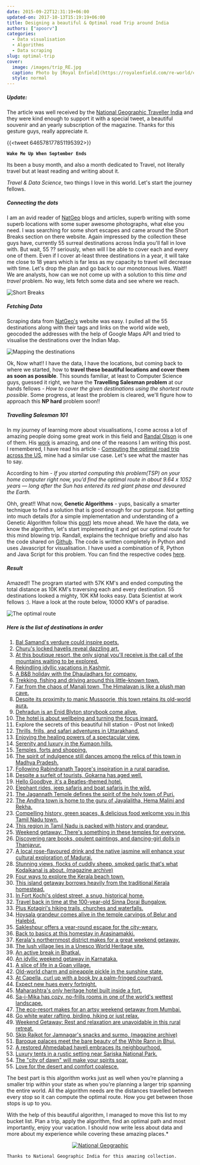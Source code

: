 ```yaml
---
date: 2015-09-22T12:31:19+06:00
updated-on: 2017-10-13T15:19:19+06:00
title: Designing a beautiful & Optimal road Trip around India
authors: ["apoorv"]
categories:
  - Data visualisation
  - Algorithms
  - Data scraping
slug: optimal-trip
cover:
  image: /images/trip_RE.jpg
  caption: Photo by [Royal Enfield](https://royalenfield.com/re-world/campaigns/trip) 
  style: normal
---
```


##### Update: 
The article was well received by the [National Geographic Traveller India](http://www.natgeotraveller.in/) and they were kind enough to support it with a special tweet, a beautiful souvenir and an yearly subscription of the magazine. Thanks for this gesture guys, really appreciate it. 

{{<tweet 646578177851195392>}}


<i class='fa fa-music'></i> **`Wake Me Up When September Ends`** <i class='fa fa-music'></i>

Its been a busy month, and also a month dedicated to Travel, not literally travel but at least reading and writing about it.

*Travel & Data Science*, two things I love in this world. Let's start the journey fellows. 

##### Connecting the dots

I am an avid reader of [NatGeo](http://www.natgeotraveller.in/) blogs and articles, superb writing with some superb locations with some super awesome photographs, what else you need. I was searching for some short escapes and came around the Short Breaks section on there website. Again impressed by the collection these guys have, currently 55 surreal destinations across India you'll fall in love with.  But wait, 55 ?? seriously, when will I be able to cover each and every one of them. Even if I cover at-least three destinations in a year, it will take me close to 18 years which is far less as my capacity to travel will decrease with time. Let's drop the plan and go back to our monotonous lives. Wait!! We are analysts, how can we not come up with a solution to this *time and travel* problem. No way, lets fetch some data and see where we reach.

![Short Breaks](http://i.imgur.com/vAnV0bn.jpg)

##### Fetching Data

Scraping data from [NatGeo's](http://www.natgeotraveller.in/) website was easy. I pulled all the 55 destinations along with their tags and links on the world wide web, geocoded the addresses with the help of Google Maps API and tried to visualise the destinations over the Indian Map. 


<img src="/images/mapping_destinations.png" title="Mapping the destinations" />

Ok, Now what!! I have the data, I have the locations, but coming back to where we started, how to **travel these beautiful locations and cover them as soon as possible**. This sounds familiar, at least to Computer Science guys, guessed it right, we have the **Travelling Salesman problem** at our hands fellows - *How to cover the given destinations using the shortest route possible*. Some progress, at least the problem is cleared, we'll figure how to approach this **NP hard** problem soon!!

##### Travelling Salesman 101

In my journey of learning more about visualisations, I come across a lot of amazing people doing some great work in this field and [Randal Olson](https://twitter.com/randal_olson) is one of them. His [work](http://www.randalolson.com/) is amazing, and one of the reasons I am writing this post. I remembered, I have read his article  - [Computing the optimal road trip across the US](http://www.randalolson.com/2015/03/08/computing-the-optimal-road-trip-across-the-u-s/), mine had a similar use case. Let's see what the master has to say. 

According to him - *If you started computing this problem(TSP) on your home computer right now, you’d find the optimal route in about 9.64 x 1052 years — long after the Sun has entered its red giant phase and devoured the Earth.*

Ohh, great!! What now, **Genetic Algorithms** - yups, basically a smarter technique to find a solution that is good enough for our purpose. Not getting into much details (for a simple implementation and understanding of a Genetic Algorithm follow this [post](http://www.r-bloggers.com/genetic-algorithms-a-simple-r-example/)) lets move ahead. We have the data, we know the algorithm, let's start implementing it and get our optimal route for this mind blowing trip. Randall, explains the technique briefly and also has the code shared on [Github](https://github.com/rhiever/Data-Analysis-and-Machine-Learning-Projects/tree/master/optimal-road-trip). The code is written completely in Python and uses Javascript for visualisation. I have used a combination of R, Python and Java Script for this problem. You can find the respective codes [here](https://github.com/apoorv74/optimal-route/tree/master/code).

##### Result

Amazed!! The program started with 57K KM's and ended computing the total distance as 10K KM's traversing each and every destination. 55 destinations looked a mighty, 10K KM looks easy. Data Scientist at work fellows :).  Have a look at the route below, 10000 KM's of paradise.

<img src="/images/the-optimal-route.png" title="The optimal route" />


##### Here is the list of destinations in order

1. [Bal Samand's verdure could inspire poets.](http://www.natgeotraveller.in/stay-bal-samand-rajasthan/)
2. [Churu's locked havelis reveal dazzling art.](http://www.natgeotraveller.in/churu-guide-painted-havelis-and-tantalising-markets-in-rajasthan/)
3. [At this boutique resort, the only signal you'll receive is the call of the mountains waiting to be explored.](http://www.natgeotraveller.in/stay-the-villa-himalaya-jammu-kashmir/)
4. [Rekindling idyllic vacations in Kashmir.](http://www.natgeotraveller.in/stay-khyber-himalayan-resort-and-spa-gulmarg/)
5. [A B&B holiday with the Dhauladhars for company.](http://www.natgeotraveller.in/mountain-getaway-the-mirage-himachal-pradesh/)
6. [Trekking, fishing and driving around this little-known town.](http://www.natgeotraveller.in/barot-valley-guide-discover-natures-hidden-treasures-in-himachal-pradesh/)
7. [Far from the chaos of Manali town, The Himalayan is like a plush man cave.](http://www.natgeotraveller.in/mountain-stay-the-himalayan-in-manali/)
8. [Despite its proximity to manic Mussoorie, this town retains its old-world aura.](http://www.natgeotraveller.in/weekend-getaway-head-to-landour-ruskin-bonds-hometown/)
9. [Dehradun is an Enid Blyton storybook come alive.](http://www.natgeotraveller.in/quick-guide-four-ways-to-explore-dehradun/)
10. [The hotel is about wellbeing and turning the focus inward.](http://www.natgeotraveller.in/wellness-getaway-ananda-in-the-himalayas-uttarakhand/)
11. Explore the secrets of this beautiful hill station - (Post not linked)
12. [Thrills, frills, and safari adventures in Uttarakhand.](http://www.natgeotraveller.in/stay-jims-jungle-retreat-corbett-national-park/)
13. [Enjoying the healing powers of a spectacular view.](http://www.natgeotraveller.in/stay-itmenaan-estate-uttarakhand/)
14. [Serenity and luxury in the Kumaon hills.](http://www.natgeotraveller.in/stay-te-aroha-uttarakhand/)
15. [Temples, forts and shopping.](http://www.natgeotraveller.in/gwalior-guide-history-comes-alive-in-forts-tombs-and-palaces/)
16. [The spirit of indulgence still dances among the relics of this town in Madhya Pradesh.](http://www.natgeotraveller.in/mandu-guide-cycle-through-the-ruins-of-the-empires/)
17. [Following Rabindranath Tagore's inspiration in a rural paradise.](http://www.natgeotraveller.in/weekend-getaway-exploring-the-rural-paradise-of-tagores-shantiniketan/)
18. [Despite a surfeit of tourists, Gokarna has aged well.](http://www.natgeotraveller.in/gokarna-guide-pristine-beaches-ancient-temples-and-gadbad-ice-cream/)
19. [Hello Goodbye, it's a Beatles-themed hotel.](http://www.natgeotraveller.in/stay-revolver-darjeeling/)
20. [Elephant rides, jeep safaris and boat safaris in the wild.](http://www.natgeotraveller.in/kaziranga-guide-spot-the-endangered-one-horned-rhino/)
21. [The Jagannath Temple defines the spirit of the holy town of Puri.](http://www.natgeotraveller.in/puri-guide-exploring-sunny-beaches-and-sacred-temples-in-odisha/)
22. [The Andhra town is home to the guru of Jayalalitha, Hema Malini and Rekha.](http://www.natgeotraveller.in/culture-getaway-exploring-classical-art-and-dance-in-kuchipudi/)
23. [Compelling history, green spaces, & delicious food welcome you in this Tamil Nadu town.](http://www.natgeotraveller.in/vellore-guidethe-old-world-allure-of-this-tamil-nadu-city/)
24. [This region in Tamil Nadu is packed with history and grandeur.](http://www.natgeotraveller.in/chettinad-guide-magnificent-mansions-peppery-cuisine-and-antique-markets/)
25. [Weekend getaway: There's something in these temples for everyone.](http://www.natgeotraveller.in/kumbakonam-guide-visit-for-its-sacred-trails-and-fine-filter-coffee/)
26. [Discovering rare books, opulent paintings, and dancing-girl dolls in Thanjavur.](http://www.natgeotraveller.in/thanjavur-guide-four-ways-to-explore-the-sacred-land-of-five-rivers/)
27. [A local rose-flavoured drink and the native jasmine will enhance your cultural exploration of Madurai.](http://www.natgeotraveller.in/madurai-guide-four-ways-to-explore-the-temple-town/)
28. [Stunning views, flocks of cuddly sheep, smoked garlic that's what Kodaikanal is about. (magazine archive)](https://issuu.com/natgeotravellerindia/docs/ngt_july_2014_for_web)
29. [Four ways to explore the Kerala beach town.](http://www.natgeotraveller.in/surfing-lessons-and-fiery-fish-curry-in-sandy-kovalam/)
30. [This island getaway borrows heavily from the traditional Kerala homestead.](http://www.natgeotraveller.in/stay-soma-kerala-palace-kochi/)
31. [In Fort Kochi's oldest street, a snug, historical home.](http://www.natgeotraveller.in/stay-waltons-homestay-kochi/)
32. [Travel back in time at the 100-year-old Sinna Dorai Bungalow.](http://www.natgeotraveller.in/forest-magic-in-the-colonial-tea-estates-of-valparai/)
33. [Plus Kotagiri's hiking trails, churches and waterfalls.](http://www.natgeotraveller.in/explore-the-nilgiris-through-ootys-botanical-gardens-and-tea-estates/)
34. [Hoysala grandeur comes alive in the temple carvings of Belur and Halebid.](http://www.natgeotraveller.in/chronicles-in-stone-the-elaborately-carved-hoysala-shrines-of-hassan-in-karnataka/)
35. [Sakleshpur offers a year-round escape for the city-weary.](http://www.natgeotraveller.in/sakleshpur-guide-coffee-trails-and-historic-forts-in-karnataka/)
36. [Back to basics at this homestay in Arasinamakki.](http://www.natgeotraveller.in/stay-stream-of-joy-karnataka/)
37. [Kerala's northernmost district makes for a great weekend getaway.](http://www.natgeotraveller.in/kasargod-guide-lighthouse-forts-and-pristine-beaches/)
38. [The lush village lies in a Unesco World Heritage site.](http://www.natgeotraveller.in/agumbe-adventure-reptiles-and-waterfalls-in-the-rainforests-of-karnataka/)
39. [An active break in Bhatkal.](http://www.natgeotraveller.in/coastal-karnataka-road-trip-forest-trails-temple-ruins-and-luscious-mangalorean-food/)
40. [An idyllic weekend getaway in Karnataka.](http://www.natgeotraveller.in/honnemaradu-guide-coracles-and-campfires-at-a-golden-lake-in-karnataka/)
41. [A slice of life in a Goan village.](http://www.natgeotraveller.in/stay-the-only-olive-goa/)
42. [Old-world charm and pineapple pickle in the sunshine state.](http://www.natgeotraveller.in/stay-cancios-house-goa/)
43. [At Capella, curl up with a book by a palm-fringed courtyard.](http://www.natgeotraveller.in/stay-capella-goa/)
44. [Expect new hues every fortnight.](http://www.natgeotraveller.in/kaas-plateau-guide-sitas-tears-cobra-lillies-and-carnivorous-blooms/)
45. [Maharashtra's only heritage hotel built inside a fort.](http://www.natgeotraveller.in/time-travelling-while-staying-at-fort-jadhavgadh/)
46. [Sa-i-Mika has cozy, no-frills rooms in one of the world's wettest landscape.](http://www.natgeotraveller.in/rustic-retreat-sa-i-mika-in-cherrapunji/)
47. [The eco-resort makes for an artsy weekend getaway from Mumbai.](http://www.natgeotraveller.in/stay-avanti-kalagram-maharashtra/)
48. [Go white water rafting, birding, hiking or just relax.](http://www.natgeotraveller.in/mumbai-getaway-go-rafting-birding-or-just-unwind-at-mulshi-lake/)
49. [Weekend Getaway: Rest and relaxation are unavoidable in this rural retreat.](http://www.natgeotraveller.in/a-forest-in-hiding-near-mumbai/)
50. [Skip Rajkot for Jamnagar's snacks and surmo. (magazine archive)](https://issuu.com/natgeotravellerindia/docs/march_2014)
51. [Baroque palaces meet the bare beauty of the White Rann in Bhuj.](http://www.natgeotraveller.in/across-the-salt-desert-exploring-colourful-bhuj/)
52. [A restored Ahmedabad haveli embraces its neighbourhood.](http://www.natgeotraveller.in/stay-french-haveli-ahmedabad/)
53. [Luxury tents in a rustic setting near Sariska National Park.](http://www.natgeotraveller.in/camping-with-benefits-vanaashrya-rajasthan/)
54. [The "city of dawn" will make your spirits soar.](http://www.natgeotraveller.in/udaipur-guide-where-to-eat-shop-and-sightsee-in-the-city-of-dawn/)
55. [Love for the desert and comfort coalesce.](http://www.natgeotraveller.in/stay-suryagarh-rajasthan/)

The best part is this algorithm works just as well when you’re planning a smaller trip within your state as when you’re planning a larger trip spanning the entire world. All the algorithm needs are the distances travelled between every stop so it can compute the optimal route. How you get between those stops is up to you.

With the help of this beautiful algorithm, I managed to move this list to my bucket list. Plan a trip, apply the algorithm, find an optimal path and most importantly, enjoy your vacation. I should now write less about data and more about my experience while covering these amazing places.*



<center><a href="http://www.natgeotraveller.in/" target="_blank"><img src="http://media.natgeotraveller.in/wp-content/themes/natgeo-theme/images/logo.jpg" title="National Geographic" /></a></center>

`Thanks to National Geographic India for this amazing collection.`
